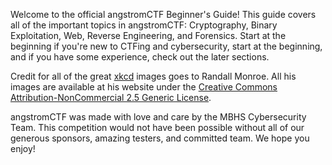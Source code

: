 Welcome to the official angstromCTF Beginner's Guide! This guide covers all of the important topics in angstromCTF: Cryptography, Binary Exploitation, Web, Reverse Engineering, and Forensics. Start at the beginning if you're new to CTFing and cybersecurity, start at the beginning, and if you have some experience, check out the later sections.

Credit for all of the great <a href="http://xkcd.org" target="_blank">xkcd</a> images goes to Randall Monroe. All his images are available at his website under the <a href="http://creativecommons.org/licenses/by-nc/2.5/" target="_blank">Creative Commons Attribution-NonCommercial 2.5 Generic License</a>.

angstromCTF was made with love and care by the MBHS Cybersecurity Team. This competition would not have been possible without all of our generous sponsors, amazing testers, and committed team. We hope you enjoy!
